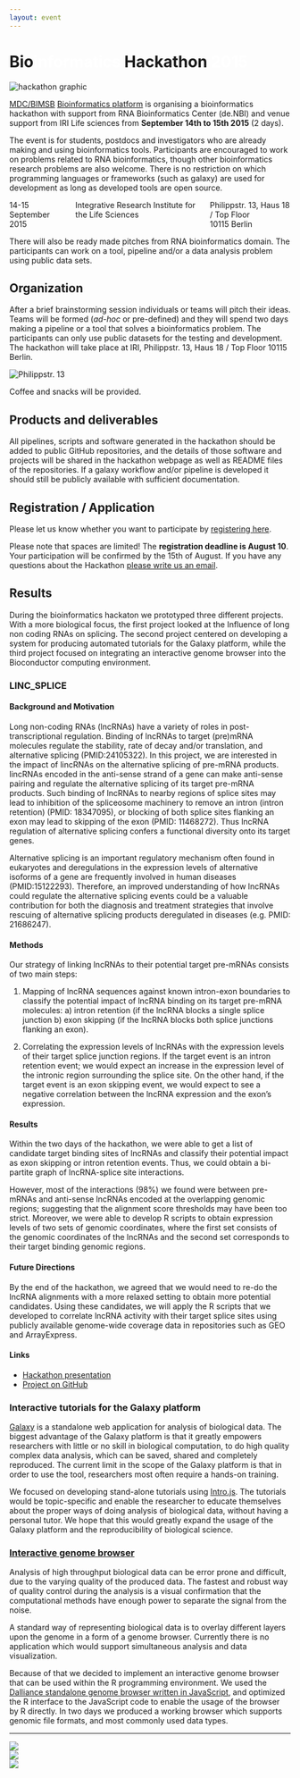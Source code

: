 ```yaml
---
layout: event
---
```


<h1>Bio<span style="color:#fff">informatics</span> Hackathon <span style="color:#fff">2015</span></h1>

![hackathon graphic](/img/hackathon-2015.png)

[MDC/BIMSB](https://www.mdc-berlin.de/13800178/en/bimsb) [Bioinformatics platform](http://bioinformatics.mdc-berlin.de) is organising a bioinformatics hackathon with support from
RNA Bioinformatics Center (de.NBI) and venue support from IRI Life
sciences from **September 14th to 15th 2015** (2 days).

The event is for students, postdocs and investigators who are already
making and using bioinformatics tools.  Participants are encouraged to
work on problems related to RNA bioinformatics, though other
bioinformatics research problems are also welcome. There is no restriction 
on which programming languages or frameworks (such as galaxy) are used for development 
as long as developed tools are open source. 

<div class="large-8 columns large-centered panel">
  <span class="date">14-15 September 2015</span>
  <div class="where">
    Integrative Research Institute
    for the Life Sciences
  </div>

  <div class="street-address">
    Philippstr. 13, Haus 18 / Top Floor<br/>
    10115 Berlin<br/>
  </div>
</div>

There will also be ready made pitches from RNA bioinformatics domain.
The participants can work on a tool, pipeline and/or a data analysis
problem using public data sets.


## Organization

After a brief brainstorming session individuals or teams will pitch
their ideas.  Teams will be formed (*ad-hoc* or pre-defined) and they
will spend two days making a pipeline or a tool that solves a
bioinformatics problem.  The participants can only use public datasets
for the testing and development.  The hackathon will take place at
IRI, Philippstr. 13, Haus 18 / Top Floor 10115 Berlin.

![Philippstr. 13](/img/hackathon-2015-map.png)

Coffee and snacks will be provided.


## Products and deliverables 

All pipelines, scripts and software generated in the hackathon should
be added to public GitHub repositories, and the details of those
software and projects will be shared in the hackathon webpage as well
as README files of the repositories. If a galaxy workflow and/or pipeline is developed
it should still be publicly available with sufficient documentation. 


## Registration / Application

Please let us know whether you want to participate by
[registering here](https://docs.google.com/forms/d/1SJF8IEmh2z4pZz3KKaS1y9pFUpvNLvwlrqN_fSgaBqM/viewform).

Please note that spaces are limited!  The **registration deadline is August 10**.  Your participation will be confirmed by the 15th of August.  If you have any questions about the Hackathon [please write us an email](mailto:altuna.akalin@mdc-berlin.de).


## Results

During the bioinformatics hackaton we prototyped three different projects.
With a more biological focus, the first project looked at the Influence of
long non coding RNAs on splicing.  The second project centered on developing a
system for producing automated tutorials for the Galaxy platform, while the
third project focused on integrating an interactive genome browser into the
Bioconductor computing environment.

### LINC_SPLICE

#### Background and Motivation

Long non-coding RNAs (lncRNAs) have a variety of roles in post-transcriptional
regulation. Binding of lncRNAs to target (pre)mRNA molecules regulate the
stability, rate of decay and/or translation, and alternative splicing
(PMID:24105322). In this project, we are interested in the impact of lincRNAs
on the alternative splicing of pre-mRNA products. lincRNAs encoded in the
anti-sense strand of a gene can make anti-sense pairing and regulate the
alternative splicing of its target pre-mRNA products. Such binding of lncRNAs
to nearby regions of splice sites may lead to inhibition of the spliceosome
machinery to remove an intron (intron retention) (PMID: 18347095), or blocking
of both splice sites flanking an exon may lead to skipping of the exon (PMID:
11468272). Thus lncRNA regulation of alternative splicing confers a functional
diversity onto its target genes.


Alternative splicing is an important regulatory mechanism often found in
eukaryotes and deregulations in the expression levels of alternative isoforms
of a gene are frequently involved in human diseases
(PMID:15122293). Therefore, an improved understanding of how lncRNAs could
regulate the alternative splicing events could be a valuable contribution for
both the diagnosis and treatment strategies that involve rescuing of
alternative splicing products deregulated in diseases (e.g. PMID: 21686247).


#### Methods

Our strategy of linking lncRNAs to their potential target pre-mRNAs consists
of two main steps:

1. Mapping of lncRNA sequences against known intron-exon boundaries to
   classify the potential impact of lncRNA binding on its target pre-mRNA
   molecules: a) intron retention (if the lncRNA blocks a single splice
   junction b) exon skipping (if the lncRNA blocks both splice junctions
   flanking an exon).

2. Correlating the expression levels of lncRNAs with the expression levels of
   their target splice junction regions. If the target event is an intron
   retention event; we would expect an increase in the expression level of the
   intronic region surrounding the splice site. On the other hand, if the
   target event is an exon skipping event, we would expect to see a negative
   correlation between the lncRNA expression and the exon’s expression.


#### Results

Within the two days of the hackathon, we were able to get a list of candidate
target binding sites of lncRNAs and classify their potential impact as exon
skipping or intron retention events. Thus, we could obtain a bi-partite graph
of lncRNA-splice site interactions.

However, most of the interactions (98%) we found were between pre-mRNAs and
anti-sense lncRNAs encoded at the overlapping genomic regions; suggesting that
the alignment score thresholds may have been too strict. Moreover, we were
able to develop R scripts to obtain expression levels of two sets of genomic
coordinates, where the first set consists of the genomic coordinates of the
lncRNAs and the second set corresponds to their target binding genomic
regions.


#### Future Directions

By the end of the hackathon, we agreed that we would need to re-do the lncRNA
alignments with a more relaxed setting to obtain more potential candidates.
Using these candidates, we will apply the R scripts that we developed to
correlate lncRNA activity with their target splice sites using publicly
available genome-wide coverage data in repositories such as GEO and
ArrayExpress.

#### Links

* [Hackathon presentation](https://www.dropbox.com/s/93yo898218xzz59/linc-splice.pptx?dl=0)
* [Project on GitHub](https://github.com/holtgrewe/linc_splice/)


### Interactive tutorials for the Galaxy platform

[Galaxy](http://usegalaxy.org) is a standalone web application for analysis of
biological data.  The biggest advantage of the Galaxy platform is that it
greatly empowers researchers with little or no skill in biological
computation, to do high quality complex data analysis, which can be saved,
shared and completely reproduced.  The current limit in the scope of the
Galaxy platform is that in order to use the tool, researchers most often
require a hands-on training.

We focused on developing stand-alone tutorials using
[Intro.js](https://usablica.github.io/intro.js/). The tutorials would be
topic-specific and enable the researcher to educate themselves about the
proper ways of doing analysis of biological data, without having a personal
tutor.  We hope that this would greatly expand the usage of the Galaxy
platform and the reproducibility of biological science.


### [Interactive genome browser](https://github.com/uhlitz/gbdr)

Analysis of high throughput biological data can be error prone and difficult,
due to the varying quality of the produced data.  The fastest and robust way
of quality control during the analysis is a visual confirmation that the
computational methods have enough power to separate the signal from the noise.

A standard way of representing biological data is to overlay different layers
upon the genome in a form of a genome browser.  Currently there is no
application which would support simultaneous analysis and data visualization.

Because of that we decided to implement an interactive genome browser that can
be used within the R programming environment.  We used the
[Dalliance standalone genome browser written in JavaScript](https://github.com/dasmoth/dalliance),
and optimized the R interface to the JavaScript code to enable the usage of
the browser by R directly.  In two days we produced a working browser which
supports genomic file formats, and most commonly used data types.



<hr/>
<div class="row">
  <div class="large-4 columns">
    <img src="/img/logo-bimsb-white.png">
  </div>
  <div class="large-4 columns">
    <img src="/img/logo-deNBI.png">
  </div>
  <div class="large-4 columns">
    <img src="/img/logo-iri.png">
  </div>
</div>
